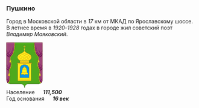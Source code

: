 <!--2025-03-10 01:12:44-->
### Пушкино
Город в Московской области в *17* км от МКАД по Ярославскому шоссе.
В летнее время в *1920*-*1928* годах в городе жил советский поэт *Владимир Маяковский*.

<img src="./Pushkino.png" width="96px"><br>
Население &emsp; ***111,500*** &emsp;<br>
Год&nbsp;основания &emsp; ***16 век***